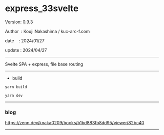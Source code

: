 ﻿# express_33svelte

 Version: 0.9.3

 Author  : Kouji Nakashima / kuc-arc-f.com

 date    : 2024/01/27

 update : 2024/04/27

***

Svelte SPA + express, file base routing


***
* build
```
yarn build

yarn dev
```

***
### blog

https://zenn.dev/knaka0209/books/b1bd883fb8dd95/viewer/82bc40

***

